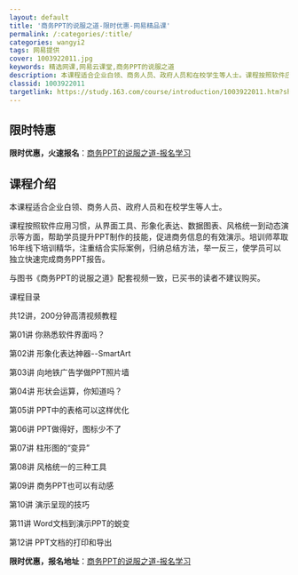 ```yaml
---
layout: default
title: '商务PPT的说服之道-限时优惠-网易精品课'
permalink: /:categories/:title/
categories: wangyi2
tags: 网易提供
cover: 1003922011.jpg
keywords: 精选网课,网易云课堂,商务PPT的说服之道
description: 本课程适合企业白领、商务人员、政府人员和在校学生等人士。课程按照软件应用习惯，从界面工具、形象化表达、数据图表、风格统一
classid: 1003922011
targetlink: https://study.163.com/course/introduction/1003922011.htm?share=1&shareId=1025206652&utm_campaign=share&utm_medium=iphoneShare&utm_source=&utm_u=1025206652
---
```


## 限时特惠

**限时优惠，火速报名**：[商务PPT的说服之道-报名学习](https://study.163.com/course/introduction/1003922011.htm?share=1&shareId=1025206652&utm_campaign=share&utm_medium=iphoneShare&utm_source=&utm_u=1025206652)

## 课程介绍

本课程适合企业白领、商务人员、政府人员和在校学生等人士。

课程按照软件应用习惯，从界面工具、形象化表达、数据图表、风格统一到动态演示等方面，帮助学员提升PPT制作的技能，促进商务信息的有效演示。培训师萃取16年线下培训精华，注重结合实际案例，归纳总结方法，举一反三，使学员可以独立快速完成商务PPT报告。



与图书《商务PPT的说服之道》配套视频一致，已买书的读者不建议购买。



课程目录

共12讲，200分钟高清视频教程



第01讲   你熟悉软件界面吗？



第02讲   形象化表达神器--SmartArt



第03讲   向地铁广告学做PPT照片墙



第04讲   形状会运算，你知道吗？



第05讲   PPT中的表格可以这样优化



第06讲   PPT做得好，图标少不了



第07讲   柱形图的“变异”



第08讲   风格统一的三种工具



第09讲   商务PPT也可以有动感



第10讲   演示呈现的技巧



第11讲   Word文档到演示PPT的蜕变



第12讲   PPT文档的打印和导出

**限时优惠，报名地址**：[商务PPT的说服之道-报名学习](https://study.163.com/course/introduction/1003922011.htm?share=1&shareId=1025206652&utm_campaign=share&utm_medium=iphoneShare&utm_source=&utm_u=1025206652)

